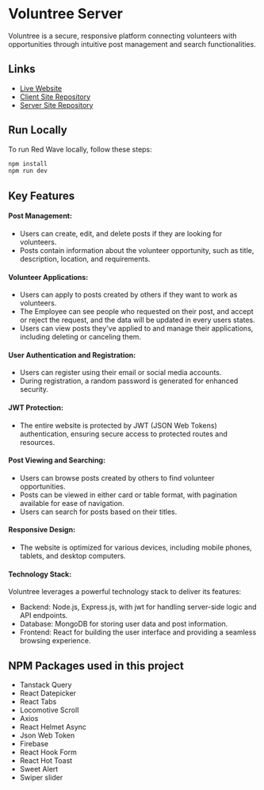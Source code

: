 # Voluntree Server

Voluntree is a secure, responsive platform connecting volunteers with opportunities through intuitive post management and search functionalities.

## Links

- [Live Website]([https://red-wave.netlify.app/](https://voluntree-go.netlify.app/))
- [Client Site Repository](https://github.com/abdul-muhaimin-toha/Voluntree-Client)
- [Server Site Repository](https://github.com/abdul-muhaimin-toha/Voluntree-Server)

## Run Locally

To run Red Wave locally, follow these steps:

```sh
npm install
npm run dev
```

## Key Features

#### Post Management:

- Users can create, edit, and delete posts if they are looking for volunteers.
- Posts contain information about the volunteer opportunity, such as title, description, location, and requirements.

#### Volunteer Applications:

- Users can apply to posts created by others if they want to work as volunteers.
- The Employee can see people who requested on their post, and accept or reject the request, and the data will be updated in every users states.
- Users can view posts they've applied to and manage their applications, including deleting or canceling them.

#### User Authentication and Registration:

- Users can register using their email or social media accounts.
- During registration, a random password is generated for enhanced security.

#### JWT Protection:

- The entire website is protected by JWT (JSON Web Tokens) authentication, ensuring secure access to protected routes and resources.

#### Post Viewing and Searching:

- Users can browse posts created by others to find volunteer opportunities.
- Posts can be viewed in either card or table format, with pagination available for ease of navigation.
- Users can search for posts based on their titles.

#### Responsive Design:

- The website is optimized for various devices, including mobile phones, tablets, and desktop computers.

#### Technology Stack:

Voluntree leverages a powerful technology stack to deliver its features:

- Backend: Node.js, Express.js, with jwt for handling server-side logic and API endpoints.
- Database: MongoDB for storing user data and post information.
- Frontend: React for building the user interface and providing a seamless browsing experience.

## NPM Packages used in this project

- Tanstack Query
- React Datepicker
- React Tabs
- Locomotive Scroll
- Axios
- React Helmet Async
- Json Web Token
- Firebase
- React Hook Form
- React Hot Toast
- Sweet Alert
- Swiper slider
